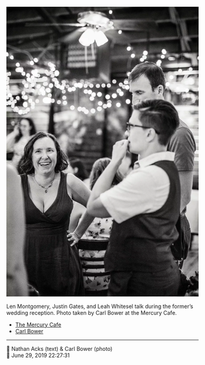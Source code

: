 ![Len Montgomery, Justin Gates, and Leah Whitesel talk](assets/f953bd0f5695b190ff1d69fb5e1e35da.webp)

Len Montgomery, Justin Gates, and Leah Whitesel talk during the former’s wedding reception. Photo taken by Carl Bower at the Mercury Cafe.

* [The Mercury Cafe](http://mercurycafe.com)
* [Carl Bower](https://carlbowerphotos.com)

- - - -

<span aria-hidden="true">👥</span> Nathan Acks (text) & Carl Bower (photo)  
<span aria-hidden="true">📅</span> June 29, 2019 22:27:31
